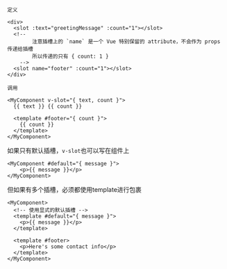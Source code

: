 `定义`

```vue
<div>
  <slot :text="greetingMessage" :count="1"></slot>
  <!--
		注意插槽上的 `name` 是一个 Vue 特别保留的 attribute，不会作为 props 传递给插槽
		所以传递的只有 { count: 1 }
	-->
  <slot name="footer" :count="1"></slot>
</div>
```



`调用`

```vue
<MyComponent v-slot="{ text, count }">
  {{ text }} {{ count }}
  
  <template #footer="{ count }">
    {{ count }}
  </template>
</MyComponent>
```



如果只有默认插槽，`v-slot`也可以写在组件上

```vue
<MyComponent #default="{ message }">
	<p>{{ message }}</p>
</MyComponent>
```

但如果有多个插槽，必须都使用template进行包裹

```vue
<MyComponent>
  <!-- 使用显式的默认插槽 -->
  <template #default="{ message }">
    <p>{{ message }}</p>
  </template>

  <template #footer>
    <p>Here's some contact info</p>
  </template>
</MyComponent>
```

